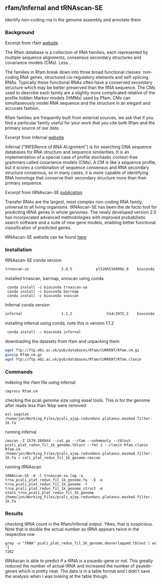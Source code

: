 

## rfam/Infernal and tRNAscan-SE
Identify non-coding rna in the genome assembly and annotate them

### Background

Excerpt from rfam [website](https://rfam.xfam.org/)

 The Rfam database is a collection of RNA families, each represented by multiple sequence alignments, consensus secondary structures and covariance models (CMs). Less...

The families in Rfam break down into three broad functional classes: non-coding RNA genes, structured cis-regulatory elements and self-splicing RNAs. Typically these functional RNAs often have a conserved secondary structure which may be better preserved than the RNA sequence. The CMs used to describe each family are a slightly more complicated relative of the profile hidden Markov models (HMMs) used by Pfam. CMs can simultaneously model RNA sequence and the structure in an elegant and accurate fashion.

Rfam families are frequently built from external sources, we ask that if you find a particular family useful for your work that you cite both Rfam and the primary source of our data. 

Excerpt from Infernal [website](http://eddylab.org/infernal/)

Infernal ("INFERence of RNA ALignment") is for searching DNA sequence databases for RNA structure and sequence similarities. It is an implementation of a special case of profile stochastic context-free grammars called covariance models (CMs). A CM is like a sequence profile, but it scores a combination of sequence consensus and RNA secondary structure consensus, so in many cases, it is more capable of identifying RNA homologs that conserve their secondary structure more than their primary sequence. 

Excerpt from tRNAscan-SE [publication](https://www.ncbi.nlm.nih.gov/pubmed/31020551)

Transfer RNAs are the largest, most complex non-coding RNA family, universal to all living organisms. tRNAscan-SE has been the de facto tool for predicting tRNA genes in whole genomes. The newly developed version 2.0 has incorporated advanced methodologies with improved probabilistic search software and a suite of new gene models, enabling better functional classification of predicted genes.

tRNAscan-SE website can be found [here](http://lowelab.ucsc.edu/tRNAscan-SE/index.html)

### Installation

tRNAscan-SE conda version
```bash
trnascan-se               2.0.5           pl526h516909a_0    bioconda
```
installed trnascan, barrnap, snoscan using conda
```
 conda install -c bioconda trnascan-se 
 conda install -c bioconda barrnap 
 conda install -c bioconda snoscan 
```

Infernal conda version
```bash
infernal                  1.1.2                h14c3975_2    bioconda
```

installing infernal using conda, note this is version 1.1.2
```bash
 conda install -c bioconda infernal 
```

downloading the datasets from rfam and unpacking them
```bash 
wget ftp://ftp.ebi.ac.uk/pub/databases/Rfam/CURRENT/Rfam.cm.gz
gunzip Rfam.cm.gz
wget ftp://ftp.ebi.ac.uk/pub/databases/Rfam/CURRENT/Rfam.clanin
```

### Commands

indexing the rfam file using infernal
```
cmpress Rfam.cm
```

checking the pcali genome size using easel tools. This is for the genome after reads less than 1kbp were removed
```
esl-seqstat /home/jon/Working_Files/pcali_ajap.redundans.platanus.masked.filter-1k.fa
```

running infernal
```
cmscan -Z 1579.280944 --cut_ga --rfam --nohmmonly --tblout pcali_plat_redun_fil_1k_genome.tblout --fmt 2 --clanin Rfam.clanin Rfam.cm /home/jon/Working_Files/pcali_ajap.redundans.platanus.masked.filter-1k.fa > cali_plat_redun_fil_1k_genome.cmscan
```

running tRNAscan
```
tRNAscan-SE -d -l trnascan-se.log -a trna_pcali_plat_redun_fil_1k_genome.fa  -E -o trna_pcali_plat_redun_fil_1k_genome -f trna_pcali_plat_redun_fil_1k_genome_struct -m stats_trna_pcali_plat_redun_fil_1k_genome /home/jon/Working_Files/pcali_ajap.redundans.platanus.masked.filter-1k.fa
```

### Results

checking tRNA count in the Rfam/Infernal output. Yikes, that is suspicious. Note that is double the actual number as tRNA appears twice in the respective row
```
grep -o "tRNA" pcali_plat_redun_fil_1k_genome.deoverlapped.tblout | wc -l
7282
```

tRNAscan is able to predict if a tRNA is a psuedo-gene or not. This greatly reduced the number of actual tRNA and increased the number of psuedo-genes which is pretty neat. The data is in a table format and I didn't save the analysis when I was looking at the table though. 